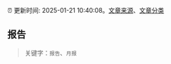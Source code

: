 :alarm_clock: 更新时间: 2025-01-21 10:40:08。[文章来源](/README.md)、[文章分类](/TAGS.md)

## 报告


> 关键字：`报告`、`月报`



